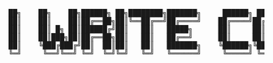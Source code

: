 <pre>
██╗    ██╗    ██╗██████╗ ██╗████████╗███████╗     ██████╗ ██████╗ ██████╗ ███████╗
██║    ██║    ██║██╔══██╗██║╚══██╔══╝██╔════╝    ██╔════╝██╔═══██╗██╔══██╗██╔════╝
██║    ██║ █╗ ██║██████╔╝██║   ██║   █████╗      ██║     ██║   ██║██║  ██║█████╗  
██║    ██║███╗██║██╔══██╗██║   ██║   ██╔══╝      ██║     ██║   ██║██║  ██║██╔══╝  
██║    ╚███╔███╔╝██║  ██║██║   ██║   ███████╗    ╚██████╗╚██████╔╝██████╔╝███████╗
╚═╝     ╚══╝╚══╝ ╚═╝  ╚═╝╚═╝   ╚═╝   ╚══════╝     ╚═════╝ ╚═════╝ ╚═════╝ ╚══════╝
</pre>

